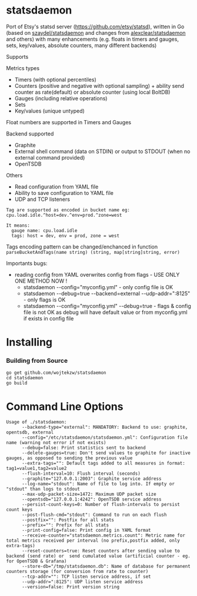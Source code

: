 statsdaemon
==========

Port of Etsy's statsd server (https://github.com/etsy/statsd), written in Go (based on
  [szaydel/statsdaemon](https://github.com/szaydel/statsdaemon) and changes from
  [alexclear/statsdaemon](https://github.com/alexclear/statsdaemon) and others)
  with many enhancements (e.g. floats in timers and gauges, sets, key/values, absolute counters, many different backends)

Supports

Metrics types
* Timers (with optional percentiles)
* Counters (positive and negative with optional sampling) + ability send counter as rate(default) or absolute counter (using local BoltDB)
* Gauges (including relative operations)
* Sets
* Key/values (unique untyped)

Float numbers are supported in Timers and  Gauges

Backend supported
* Graphite
* External shell command (data on STDIN) or output to STDOUT (when no external command provided)
* OpenTSDB

Others
* Read configuration from YAML file
* Ability to save configuration to YAML file
* UDP and TCP listeners

```
Tag are supported as encoded in bucket name eg:
cpu.load.idle.^host=dev.^env=prod.^zone=west

It means:
  gauge name: cpu.load.idle
  tags: host = dev, env = prod, zone = west
```
Tags encoding pattern can be changed/enchanced in function `parseBucketAndTags(name string) (string, map[string]string, error)`

Importants bugs:
* reading config from YAML overwrites config from flags - USE ONLY ONE METHOD NOW !
  * statsdaemon --config="myconfig.yml" - only config file is OK
  * statsdaemon --debug=true --backend=external --udp-addr=":8125" - only flags is OK
  * statsdaemon --config="myconfig.yml" --debug=true - flags & config file is not OK as debug will have default value or from myconfig.yml if exists in config file


Installing
==========
### Building from Source
```
go get github.com/wojtekzw/statsdaemon
cd statsdaemon
go build
```


Command Line Options
====================

```
Usage of ./statsdaemon:
      --backend-type="external": MANDATORY: Backend to use: graphite, opentsdb, external
      --config="/etc/statsdaemon/statsdaemon.yml": Configuration file name (warning not error if not exists)
      --debug=false: Print statistics sent to backend
      --delete-gauges=true: Don't send values to graphite for inactive gauges, as opposed to sending the previous value
      --extra-tags="": Default tags added to all measures in format: tag1=value1,tag2=value2
      --flush-interval=10: Flush interval (seconds)
      --graphite="127.0.0.1:2003": Graphite service address
      --log-name="stdout": Name of file to log into. If empty or "stdout" than logs to stdout
      --max-udp-packet-size=1472: Maximum UDP packet size
      --opentsdb="127.0.0.1:4242": OpenTSDB service address
      --persist-count-keys=0: Number of flush-intervals to persist count keys
      --post-flush-cmd="stdout": Command to run on each flush
      --postfix="": Postfix for all stats
      --prefix="": Prefix for all stats
      --print-config=false: Print config in YAML format
      --receive-counter="statsdaemon.metrics.count": Metric name for total metrics received per interval (no prefix,postfix added, only extra-tags)
      --reset-counters=true: Reset counters after sending value to backend (send rate) or  send cumulated value (artificial counter - eg. for OpenTSDB & Grafana)
      --store-db="/tmp/statsdaemon.db": Name of database for permanent counters storage (for conversion from rate to counter)
      --tcp-addr="": TCP listen service address, if set
      --udp-addr=":8125": UDP listen service address
      --version=false: Print version string

```
